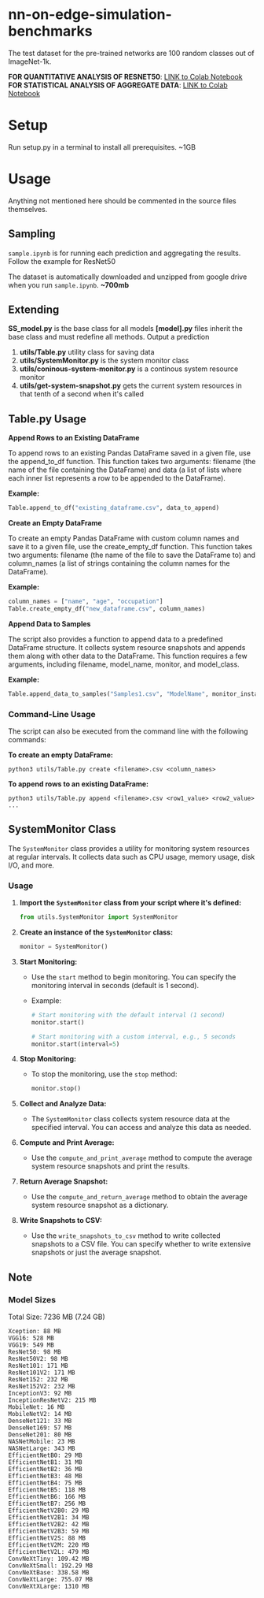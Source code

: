 # nn-on-edge-simulation-benchmarks

The test dataset for the pre-trained networks are 100 random classes out of ImageNet-1k.

**FOR QUANTITATIVE ANALYSIS OF RESNET50**: [LINK to Colab Notebook](https://colab.research.google.com/drive/1a6TM5RRyMC_j9k_NlxVENhmbTkZLpLfr#scrollTo=AZikSZ_9iwb6)
**FOR STATISTICAL ANALYSIS OF AGGREGATE DATA**: [LINK to Colab Notebook](https://colab.research.google.com/drive/1N10nkwOroTAoQyarE0EbAeVgEm9cesZK?usp=sharing)

# Setup
Run setup.py in a terminal to install all prerequisites. ~1GB

# Usage

Anything not mentioned here should be commented in the source files themselves.

## Sampling
`sample.ipynb` is for running each prediction and aggregating the results. Follow the example for ResNet50

The dataset is automatically downloaded and unzipped from google drive when you run `sample.ipynb`. **~700mb**

## Extending
**SS_model.py** is the base class for all models
**[model].py** files inherit the base class and must redefine all methods. Output a prediction

1. **utils/Table.py** utility class for saving data
3. **utils/SystemMonitor.py** is the system monitor class
4. **utils/coninous-system-monitor.py** is a continous system resource monitor
5. **utils/get-system-snapshot.py** gets the current system resources in that tenth of a second when it's called

## __Table.py Usage__

**Append Rows to an Existing DataFrame**

To append rows to an existing Pandas DataFrame saved in a given file, use the append_to_df function. This function takes two arguments: filename (the name of the file containing the DataFrame) and data (a list of lists where each inner list represents a row to be appended to the DataFrame).

**Example:**

```python
Table.append_to_df("existing_dataframe.csv", data_to_append)
```

**Create an Empty DataFrame**

To create an empty Pandas DataFrame with custom column names and save it to a given file, use the create_empty_df function. This function takes two arguments: filename (the name of the file to save the DataFrame to) and column_names (a list of strings containing the column names for the DataFrame).

**Example:**

```python
column_names = ["name", "age", "occupation"]
Table.create_empty_df("new_dataframe.csv", column_names)
```

**Append Data to Samples**

The script also provides a function to append data to a predefined DataFrame structure. It collects system resource snapshots and appends them along with other data to the DataFrame. This function requires a few arguments, including filename, model_name, monitor, and model_class.

**Example:**

```python
Table.append_data_to_samples("Samples1.csv", "ModelName", monitor_instance, model_instance)
```


### **Command-Line Usage**

The script can also be executed from the command line with the following commands:

**To create an empty DataFrame:**

```shell
python3 utils/Table.py create <filename>.csv <column_names>
```
**To append rows to an existing DataFrame:**

```shell
python3 utils/Table.py append <filename>.csv <row1_value> <row2_value> ...
```
## SystemMonitor Class

The `SystemMonitor` class provides a utility for monitoring system resources at regular intervals. It collects data such as CPU usage, memory usage, disk I/O, and more.

### Usage

1. **Import the `SystemMonitor` class from your script where it's defined:**

    ```python
    from utils.SystemMonitor import SystemMonitor
    ```

2. **Create an instance of the `SystemMonitor` class:**

    ```python
    monitor = SystemMonitor()
    ```

3. **Start Monitoring:**

   - Use the `start` method to begin monitoring. You can specify the monitoring interval in seconds (default is 1 second).

   - Example:

     ```python
     # Start monitoring with the default interval (1 second)
     monitor.start()

     # Start monitoring with a custom interval, e.g., 5 seconds
     monitor.start(interval=5)
     ```

4. **Stop Monitoring:**

   - To stop the monitoring, use the `stop` method:

     ```python
     monitor.stop()
     ```

5. **Collect and Analyze Data:**

   - The `SystemMonitor` class collects system resource data at the specified interval. You can access and analyze this data as needed.

6. **Compute and Print Average:**

   - Use the `compute_and_print_average` method to compute the average system resource snapshots and print the results.

7. **Return Average Snapshot:**

   - Use the `compute_and_return_average` method to obtain the average system resource snapshot as a dictionary.

8. **Write Snapshots to CSV:**

   - Use the `write_snapshots_to_csv` method to write collected snapshots to a CSV file. You can specify whether to write extensive snapshots or just the average snapshot.

## Note

### Model Sizes
Total Size: 7236 MB (7.24 GB)

```
Xception: 88 MB
VGG16: 528 MB
VGG19: 549 MB
ResNet50: 98 MB
ResNet50V2: 98 MB
ResNet101: 171 MB
ResNet101V2: 171 MB
ResNet152: 232 MB
ResNet152V2: 232 MB
InceptionV3: 92 MB
InceptionResNetV2: 215 MB
MobileNet: 16 MB
MobileNetV2: 14 MB
DenseNet121: 33 MB
DenseNet169: 57 MB
DenseNet201: 80 MB
NASNetMobile: 23 MB
NASNetLarge: 343 MB
EfficientNetB0: 29 MB
EfficientNetB1: 31 MB
EfficientNetB2: 36 MB
EfficientNetB3: 48 MB
EfficientNetB4: 75 MB
EfficientNetB5: 118 MB
EfficientNetB6: 166 MB
EfficientNetB7: 256 MB
EfficientNetV2B0: 29 MB
EfficientNetV2B1: 34 MB
EfficientNetV2B2: 42 MB
EfficientNetV2B3: 59 MB
EfficientNetV2S: 88 MB
EfficientNetV2M: 220 MB
EfficientNetV2L: 479 MB
ConvNeXtTiny: 109.42 MB
ConvNeXtSmall: 192.29 MB
ConvNeXtBase: 338.58 MB
ConvNeXtLarge: 755.07 MB
ConvNeXtXLarge: 1310 MB
```
